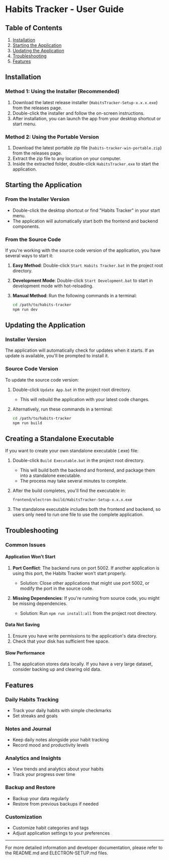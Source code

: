 # Habits Tracker - User Guide

## Table of Contents
1. [Installation](#installation)
2. [Starting the Application](#starting-the-application)
3. [Updating the Application](#updating-the-application)
4. [Troubleshooting](#troubleshooting)
5. [Features](#features)

## Installation

### Method 1: Using the Installer (Recommended)
1. Download the latest release installer (`HabitsTracker-Setup-x.x.x.exe`) from the releases page.
2. Double-click the installer and follow the on-screen instructions.
3. After installation, you can launch the app from your desktop shortcut or start menu.

### Method 2: Using the Portable Version
1. Download the latest portable zip file (`habits-tracker-win-portable.zip`) from the releases page.
2. Extract the zip file to any location on your computer.
3. Inside the extracted folder, double-click `HabitsTracker.exe` to start the application.

## Starting the Application

### From the Installer Version
- Double-click the desktop shortcut or find "Habits Tracker" in your start menu.
- The application will automatically start both the frontend and backend components.

### From the Source Code
If you're working with the source code version of the application, you have several ways to start it:

1. **Easy Method**: Double-click `Start Habits Tracker.bat` in the project root directory.

2. **Development Mode**: Double-click `Start Development.bat` to start in development mode with hot-reloading.

3. **Manual Method**: Run the following commands in a terminal:
   ```bash
   cd /path/to/habits-tracker
   npm run dev
   ```

## Updating the Application

### Installer Version
The application will automatically check for updates when it starts. If an update is available, you'll be prompted to install it.

### Source Code Version
To update the source code version:

1. Double-click `Update App.bat` in the project root directory.
   - This will rebuild the application with your latest code changes.

2. Alternatively, run these commands in a terminal:
   ```bash
   cd /path/to/habits-tracker
   npm run build
   ```

## Creating a Standalone Executable

If you want to create your own standalone executable (.exe) file:

1. Double-click `Build Executable.bat` in the project root directory.
   - This will build both the backend and frontend, and package them into a standalone executable.
   - The process may take several minutes to complete.

2. After the build completes, you'll find the executable in:
   ```
   frontend/electron-build/HabitsTracker-Setup-x.x.x.exe
   ```

3. The standalone executable includes both the frontend and backend, so users only need to run one file to use the complete application.

## Troubleshooting

### Common Issues

#### Application Won't Start
1. **Port Conflict**: The backend runs on port 5002. If another application is using this port, the Habits Tracker won't start properly.
   - Solution: Close other applications that might use port 5002, or modify the port in the source code.

2. **Missing Dependencies**: If you're running from source code, you might be missing dependencies.
   - Solution: Run `npm run install:all` from the project root directory.

#### Data Not Saving
1. Ensure you have write permissions to the application's data directory.
2. Check that your disk has sufficient free space.

#### Slow Performance
1. The application stores data locally. If you have a very large dataset, consider backing up and clearing old data.

## Features

### Daily Habits Tracking
- Track your daily habits with simple checkmarks
- Set streaks and goals

### Notes and Journal
- Keep daily notes alongside your habit tracking
- Record mood and productivity levels

### Analytics and Insights
- View trends and analytics about your habits
- Track your progress over time

### Backup and Restore
- Backup your data regularly
- Restore from previous backups if needed

### Customization
- Customize habit categories and tags
- Adjust application settings to your preferences

---

For more detailed information and developer documentation, please refer to the README.md and ELECTRON-SETUP.md files.